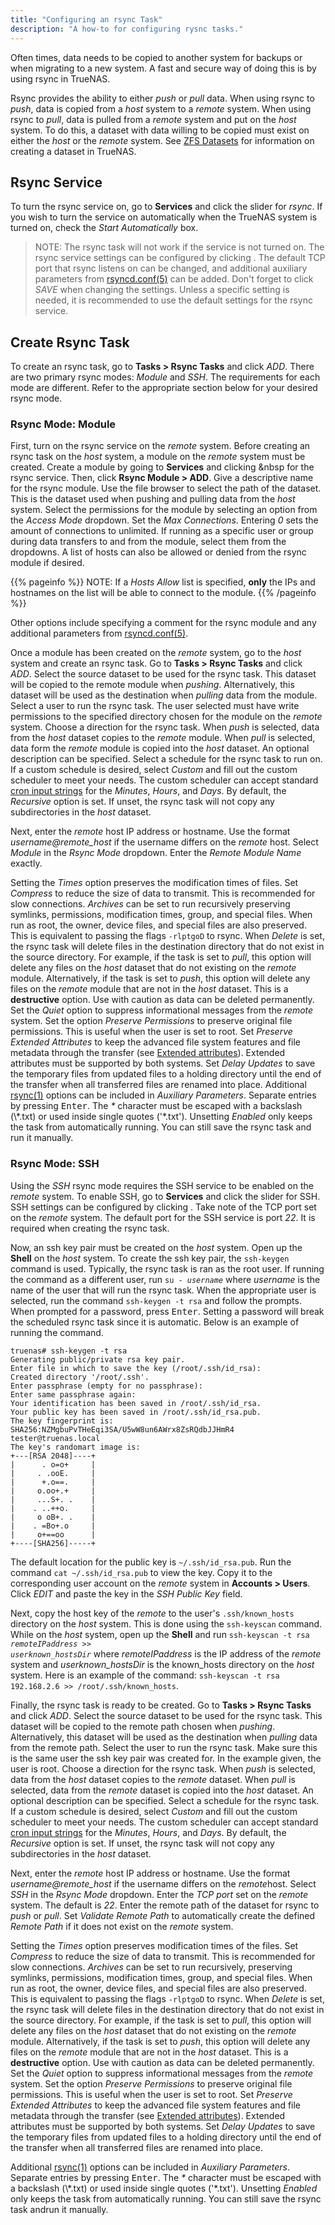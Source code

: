 ```yaml
---
title: "Configuring an rsync Task"
description: "A how-to for configuring rysnc tasks."
---
```


Often times, data needs to be copied to another system for backups or when migrating to a new system. A fast and secure way of doing this is by using rsync in TrueNAS.

Rsync provides the ability to either *push* or *pull* data. When using rsync to *push*, data is copied from a *host* system to a *remote* system. When using rsync to *pull*, data is pulled from a *remote* system and put on the *host* system. To do this, a dataset with data willing to be copied must exist on either the *host* or the *remote* system. See <a href="/hub/initial-setup/storage/datasets/">ZFS Datasets</a> for information on creating a dataset in TrueNAS.

## Rsync Service

To turn the rsync service on, go to **Services** and click the slider for *rsync*. If you wish to turn the service on automatically when the TrueNAS system is turned on, check the *Start Automatically* box.

> NOTE: The rsync task will not work if the service is not turned on.  The rsync service settings can be configured by clicking <i class="fas fa-pen" aria-hidden="true" title="pencil"></i>. The default TCP port that rsync listens on can be changed, and additional auxiliary parameters from <a href="https://www.samba.org/ftp/rsync/rsyncd.conf.html">rsyncd.conf(5)</a> can be added. Don't forget to click *SAVE* when changing the settings. Unless a specific setting is needed, it is recommended to use the default settings for the rsync service.

## Create Rsync Task

To create an rsync task, go to **Tasks > Rsync Tasks** and click *ADD*. There are two primary rsync modes: *Module* and *SSH*. The requirements for each mode are different. Refer to the appropriate section below for your desired rsync mode.

### Rsync Mode: Module

First, turn on the rsync service on the *remote* system. Before creating an rsync task on the *host* system, a module on the *remote* system must be created. Create a module by going to **Services** and clicking <i class="fas fa-pen" aria-hidden="true" title="Pen"></i>&nbsp for the rsync service. Then, click **Rsync Module > ADD**. Give a descriptive name for the rsync module. Use the file browser to select the path of the dataset. This is the dataset used when pushing and pulling data from the *host* system. Select the permissions for the module by selecting an option from the *Access Mode* dropdown. Set the *Max Connections*. Entering *0* sets the amount of connections to unlimited. If running as a specific user or group during data transfers to and from the module, select them from the dropdowns. A list of hosts can also be allowed or denied from the rsync module if desired.

{{\% pageinfo %}}
NOTE: If a *Hosts Allow* list is specified, **only** the IPs and hostnames on the list will be able to connect to the module.
{{\% /pageinfo %}}

Other options include specifying a comment for the rsync module and any additional parameters from <a href="https://www.samba.org/ftp/rsync/rsyncd.conf.html">rsyncd.conf(5)</a>.

Once a module has been created on the *remote* system, go to the *host* system and create an rsync task. Go to **Tasks > Rsync Tasks** and click *ADD*. Select the source dataset to be used for the rsync task. This dataset will be copied to the remote module when *pushing*. Alternatively, this dataset will be used as the destination when *pulling* data from the module. Select a user to run the rsync task. The user selected must have write permissions to the specified directory chosen for the module on the *remote* system. Choose a direction for the rsync task. When *push* is selected, data from the *host* dataset copies to the *remote* module. When *pull* is selected, data form the *remote* module is copied into the *host* dataset. An optional description can be specified. Select a schedule for the rsync task to run on. If a custom schedule is desired, select *Custom* and fill out the custom scheduler to meet your needs. The custom scheduler can accept standard [cron input strings](https://www.freebsd.org/cgi/man.cgi?query=crontab&sektion=5) for the *Minutes*, *Hours*, and *Days*. By default, the *Recursive* option is set. If unset, the rsync task will not copy any subdirectories in the *host* dataset.

Next, enter the *remote* host IP address or hostname.
Use the format *username@remote_host* if the username differs on the *remote* host. Select *Module* in the *Rsync Mode* dropdown. Enter the *Remote Module Name* exactly.

Setting the *Times* option preserves the modification times of files. Set *Compress* to reduce the size of data to transmit. This is recommended for slow connections. *Archives* can be set to run recursively preserving symlinks, permissions, modification times, group, and special files. When run as root, the owner, device files, and special files are also preserved. This is equivalent to passing the flags `-rlptgoD` to rsync. When *Delete* is set, the rsync task will delete files in the destination directory that do not exist in the source directory. For example, if the task is set to *pull*, this option will delete any files on the *host* dataset that do not existing on the *remote* module. Alternatively, if the task is set to *push*, this option will delete any files on the *remote* module that are not in the *host* dataset. This is a **destructive** option. Use with caution as data can be deleted permanently.
Set the *Quiet* option to suppress informational messages from the *remote* system. Set the option *Preserve Permissions* to preserve original file permissions. This is useful when the user is set to root. Set *Preserve Extended Attributes* to keep the advanced file system features and file metadata through the transfer (see <a href="https://en.wikipedia.org/wiki/Extended_file_attributes">Extended attributes</a>). Extended attributes must be supported by both systems. Set *Delay Updates* to save the temporary files from updated files to a holding directory until the end of the transfer when all transferred files are renamed into place. Additional <a href="https://rsync.samba.org/ftp/rsync/rsync.html">rsync(1)</a> options can be included in *Auxiliary Parameters*. Separate entries by pressing <kbd>Enter</kbd>. The *\** character must be escaped with a backslash (\\*.txt) or used inside single quotes ('\*.txt'). Unsetting *Enabled* only keeps the task from automatically running. You can still save the rsync task and run it manually.

### Rsync Mode: SSH

Using the *SSH* rsync mode requires the SSH service to be enabled on the *remote* system. To enable SSH, go to **Services** and click the slider for SSH. SSH settings can be configured by clicking <i class="fas fa-pen" aria-hidden="true" title="Pen"></i>. Take note of the TCP port set on the *remote* system. The default port for the SSH service is port *22*. It is required when creating the rsync task.

Now, an ssh key pair must be created on the *host* system. Open up the **Shell** on the *host* system. To create the ssh key pair, the `ssh-keygen` command is used. Typically, the rsync task is ran as the root user. If running the command as a different user, run <code>su - <i>username</i></code> where *username* is the name of the user that will run the rsync task. When the appropriate user is selected, run the command `ssh-keygen -t rsa` and follow the prompts. When prompted for a password, press <kbd>Enter</kbd>. Setting a password will break the scheduled rsync task since it is automatic. Below is an example of running the command.

```shell
truenas# ssh-keygen -t rsa
Generating public/private rsa key pair.
Enter file in which to save the key (/root/.ssh/id_rsa):
Created directory '/root/.ssh'.
Enter passphrase (empty for no passphrase):
Enter same passphrase again:
Your identification has been saved in /root/.ssh/id_rsa.
Your public key has been saved in /root/.ssh/id_rsa.pub.
The key fingerprint is:
SHA256:NZMgbuPvTHeEqi3SA/U5wW8un6AWrx8ZsRQdbJJHmR4 tester@truenas.local
The key's randomart image is:
+---[RSA 2048]----+
|      . o=o+     |
|     . .ooE.     |
|      +.o==.     |
|     o.oo+.+     |
|     ...S+. .    |
|    . ..++o.     |
|     o oB+. .    |
|    . =Bo+.o     |
|     o+==oo      |
+----[SHA256]-----+
```

The default location for the public key is `~/.ssh/id_rsa.pub`. Run the command `cat ~/.ssh/id_rsa.pub` to view the key. Copy it to the corresponding user account on the *remote* system in **Accounts > Users**. Click *EDIT* and paste the key in the *SSH Public Key* field.

Next, copy the host key of the *remote* to the user's `.ssh/known_hosts` directory on the *host* system. This is done using the `ssh-keyscan` command. While on the *host* system, open up the **Shell** and run <code>ssh-keyscan -t rsa <i>remoteIPaddress</i> >> <i>userknown_hostsDir</i></code> where *remoteIPaddress* is the IP address of the *remote* system and *userknown_hostsDir* is the known_hosts directory on the *host* system. 
Here is an example of the command: `ssh-keyscan -t rsa 192.168.2.6 >> /root/.ssh/known_hosts`.

Finally, the rsync task is ready to be created. Go to **Tasks > Rsync Tasks** and click *ADD*. Select the source dataset to be used for the rsync task. This dataset will be copied to the remote path chosen when *pushing*. Alternatively, this dataset will be used as the destination when *pulling* data from the remote path. Select the user to run the rsync task. Make sure this is the same user the ssh key pair was created for. In the example given, the user is root. Choose a direction for the rsync task. When *push* is selected, data from the *host* dataset copies to the *remote* dataset. When *pull* is selected, data from the *remote* dataset is copied into the *host* dataset. An optional description can be specified. Select a schedule for the rsync task. 
If a custom schedule is desired, select *Custom* and fill out the custom scheduler to meet your needs. The custom scheduler can accept standard [cron input strings](https://www.freebsd.org/cgi/man.cgi?query=crontab&sektion=5) for the *Minutes*, *Hours*, and *Days*. By default, the *Recursive* option is set. If unset, the rsync task will not copy any subdirectories in the *host* dataset. 

Next, enter the *remote* host IP address or hostname.
Use the format *username@remote_host* if the username differs on the *remote*host. Select *SSH* in the *Rsync Mode* dropdown. Enter the *TCP port* set on the *remote* system. The default is *22*. Enter the remote path of the dataset for rsync to *push* or *pull*. Set *Validate Remote Path* to automatically create the defined *Remote Path* if it does not exist on the *remote* system.

Setting the *Times* option preserves modification times of the files. Set *Compress* to reduce the size of data to transmit. This is recommended for slow connections. *Archives* can be set to run recursively, preserving symlinks, permissions, modification times, group, and special files. When run as root, the owner, device files, and special files are also preserved. This is equivalent to passing the flags `-rlptgoD` to rsync. When *Delete* is set, the rsync task will delete files in the destination directory that do not exist in the source directory. For example, if the task is set to *pull*, this option will delete any files on the *host* dataset that do not existing on the *remote* module. Alternatively, if the task is set to *push*, this option will delete any files on the *remote* module that are not in the *host* dataset. This is a **destructive** option. Use with caution as data can be deleted permanently.
Set the *Quiet* option to suppress informational messages from the *remote* system. Set the option *Preserve Permissions* to preserve original file permissions. This is useful when the user is set to root. Set *Preserve Extended Attributes* to keep the advanced file system features and file metadata through the transfer (see <a href="https://en.wikipedia.org/wiki/Extended_file_attributes">Extended attributes</a>). Extended attributes must be supported by both systems. Set *Delay Updates* to save the temporary files from updated files to a holding directory until the end of the transfer when all transferred files are renamed into place. 

Additional <a href="https://rsync.samba.org/ftp/rsync/rsync.html">rsync(1)</a> options can be included in *Auxiliary Parameters*. Separate entries by pressing <kbd>Enter</kbd>. The *\** character must be escaped with a backslash (\\*.txt) or used inside single quotes ('\*.txt'). Unsetting *Enabled* only keeps the task from automatically running. You can still save the rsync task andrun it manually.
